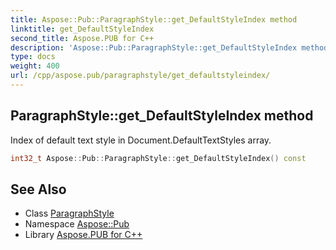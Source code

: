 ```yaml
---
title: Aspose::Pub::ParagraphStyle::get_DefaultStyleIndex method
linktitle: get_DefaultStyleIndex
second_title: Aspose.PUB for C++
description: 'Aspose::Pub::ParagraphStyle::get_DefaultStyleIndex method. Index of default text style in Document.DefaultTextStyles array in C++.'
type: docs
weight: 400
url: /cpp/aspose.pub/paragraphstyle/get_defaultstyleindex/
---
```

## ParagraphStyle::get_DefaultStyleIndex method


Index of default text style in Document.DefaultTextStyles array.

```cpp
int32_t Aspose::Pub::ParagraphStyle::get_DefaultStyleIndex() const
```

## See Also

* Class [ParagraphStyle](../)
* Namespace [Aspose::Pub](../../)
* Library [Aspose.PUB for C++](../../../)
